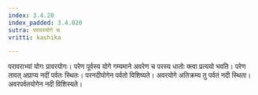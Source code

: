 ```yaml
---
index: 3.4.20
index_padded: 3.4.020
sutra: परावरयोगे च
vritti: kashika

---
```

परावराभ्यां योगः प्रावरयोगः। परेण पूर्वस्य योगे गम्यमाने अवरेण च परस्य धातोः क्त्वा प्रत्ययो भवति। परेण तावत् अप्राप्य नदीं पर्वतः स्थितः। परनदीयोगेन पर्वतो विशिष्यते। अवरयोगे अतिक्रम्य तु पर्वतं नदी स्थिता। अवरपर्वतयोगेन नदी विशिस्यते।